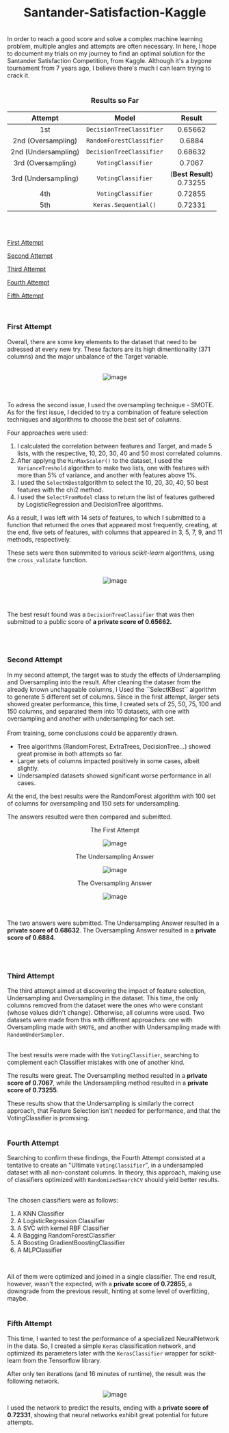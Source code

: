 <h1 align = "center">Santander-Satisfaction-Kaggle</h1> 
<br>
In order to reach a good score and solve a complex machine learning problem, multiple angles and attempts are often necessary. In here, I hope to document my trials on my
journey to find an optimal solution for the Santander Satisfaction Competition, from Kaggle. Although it's a bygone tournament from 7 years ago, I believe there's much I can
learn trying to crack it.
<br>
<br>

<h3 align = "center">Results so Far</h3> 

<div align = "center">

| Attempt  | Model | Result |
| :---: | :---: |  :---: |
| 1st | ``DecisionTreeClassifier`` | 0.65662 |
| 2nd (Oversampling)  | ``RandomForestClassifier`` | 0.6884 |
| 2nd (Undersampling)  | ``DecisionTreeClassifier`` | 0.68632 |
| 3rd (Oversampling)  | ``VotingClassifier`` | 0.7067 |
| 3rd (Undersampling)  | ``VotingClassifier`` |  (__Best Result__) <br> 0.73255 |
| 4th | ``VotingClassifier`` | 0.72855 |
| 5th | ``Keras.Sequential()`` | 0.72331 |



</div>

<br>
<br>

[First Attempt](#first-attempt)

[Second Attempt](#second-attempt)

[Third Attempt](#third-attempt)

[Fourth Attempt](#fourth-attempt)

[Fifth Attempt](#fifth-attempt)



  
<br>
<h3 id = "first-attempt">First Attempt</h3>
Overall, there are some key elements to the dataset that need to be adressed at every new try. These factors are its high dimentionality (371 columns) and the major
unbalance of the Target variable.
<br>
<br>

<div align = "center">
  
  ![image](https://github.com/KalimaraPeleteiro/Santander-Satisfaction-Kaggle/assets/94702837/5c38fef8-1d3e-4445-9e74-f33b881b49db)
</div>

<br>
<br>
To adress the second issue, I used the oversampling technique - SMOTE. As for the first issue, I decided to try a combination of feature selection techniques and
algorithms to choose the best set of columns.

Four approaches were used:
1. I calculated the correlation between features and Target, and made 5 lists, with the respective, 10, 20, 30, 40 and 50 most correlated columns.
2. After applyng the ``MinMaxScaler()`` to the dataset, I used the ``VarianceTreshold`` algorithm to make two lists, one with features with more than 5% of variance, and another with features above 1%.
3. I used the ``SelectKBest``algorithm to select the 10, 20, 30, 40, 50 best features with the chi2 method.
4. I used the ``SelectFromModel`` class to return the list of features gathered by LogisticRegression and DecisionTree algorithms.

As a result, I was left with 14 sets of features, to which I submitted to a function that returned the ones that appeared most frequently, creating, at the end,
five sets of features, with columns that appeared in 3, 5, 7, 9, and 11 methods, respectively.

These sets were then submmited to various *scikit-learn* algorithms, using the ``cross_validate`` function.
<br>
<br>

<div align = "center">
  
  ![image](https://github.com/KalimaraPeleteiro/Santander-Satisfaction-Kaggle/assets/94702837/71331869-c315-4f31-85ef-de7175edb2a3)
</div>

<br>
<br>

The best result found was a ``DecisionTreeClassifier`` that was then submitted to a public score of __a private score of 0.65662.__

<br>
<br>
<h3 id = "second-attempt">Second Attempt</h3>
In my second attempt, the target was to study the effects of Undersampling and Oversampling into the result. After cleaning the dataser from the already known unchageable columns, I Used the ``SelectKBest`` algorithm to generate 5 different set of columns. Since in the first attempt, larger sets showed greater performance, this time, I created sets of 25, 50, 75, 100 and 150 columns, and separated them into 10 datasets, with one with oversampling and another with undersampling for each set.
<br>
<br>
From training, some conclusions could be apparently drawn.

- Tree algorithms (RandomForest, ExtraTrees, DecisionTree...) showed great promise in both attempts so far.
- Larger sets of columns impacted positively in some cases, albeit slightly.
- Undersampled datasets showed significant worse performance in all cases.

At the end, the best results were the RandomForest algorithm with 100 set of columns for oversampling and 150 sets for undersampling.

The answers resulted were then compared and submitted.

<div align = "center">
  The First Attempt

  ![image](https://github.com/KalimaraPeleteiro/Santander-Satisfaction-Kaggle/assets/94702837/61b35568-5bb6-4f20-9869-6a7f3f2c5bd3)
</div>

<div align = "center">
  The Undersampling Answer

  ![image](https://github.com/KalimaraPeleteiro/Santander-Satisfaction-Kaggle/assets/94702837/dd90ead5-a1fa-4e81-9695-9b374398e982)
</div>

<div align = "center">
  The Oversampling Answer

  ![image](https://github.com/KalimaraPeleteiro/Santander-Satisfaction-Kaggle/assets/94702837/e5e8a99a-5fef-4fbc-ba3a-62bae248f400)
</div>

<br>

The two answers were submitted. The Undersampling Answer resulted in a **private score of 0.68632**. The Oversampling Answer resulted in a **private score of 0.6884**.

<br>
<br>

<h3 id = "third-attempt">Third Attempt</h3>

The third attempt aimed at discovering the impact of feature selection, Undersampling and Oversampling in the dataset. This time, the only columns removed from the dataset were the ones who were constant (whose values didn't change). Otherwise, all columns were used. Two datasets were made from this with different approaches: one with Oversampling made with ``SMOTE``, and another with Undersampling made with ``RandomUnderSampler``.
<br>
<br>

The best results were made with the ``VotingClassifier``, searching to complement each Classifier mistakes with one of another kind.
<br>

The results were great. The Oversampling method resulted in a **private score of 0.7067**, while the Undersampling method resulted in a **private score of 0.73255**.

These results show that the Undersampling is similarly the correct approach, that Feature Selection isn't needed for performance, and that the VotingClassifier is promising.
<br>
<br>

<h3 id = "fourth-attempt">Fourth Attempt</h3>

Searching to confirm these findings, the Fourth Attempt consisted at a tentative to create an "Ultimate ``VotingClassifier``", in a undersampled dataset with all non-constant columns. In theory, this approach, making use of classifiers optimized with ``RandomizedSearchCV`` should yield better results.
<br>
<br>

The chosen classifiers were as follows:
<br>

1. A KNN Classifier
2. A LogisticRegression Classifier
3. A SVC with kernel RBF Classifier
4. A Bagging RandomForestClassifier
5. A Boosting GradientBoostingClassifier
6. A MLPClassifier
<br>

All of them were optimized and joined in a single classifier. The end result, however, wasn't the expected, with a __private score of 0.72855__, a downgrade from the previous result, hinting at some level of overfitting, maybe.
<br>
<br>

<h3 id = "fifth-attempt">Fifth Attempt</h3>

This time, I wanted to test the performance of a specialized NeuralNetwork in the data. So, I created a simple ``Keras`` classification network, and optimized its parameters later with the ``KerasClassifier`` wrapper for scikit-learn from the Tensorflow library.

After only ten iterations (and 16 minutes of runtime), the result was the following network.

<div align = "center">

  ![image](https://github.com/KalimaraPeleteiro/Santander-Satisfaction-Kaggle/assets/94702837/b4d2f97a-4358-4365-b742-33c23b7eb198)
</div>

I used the network to predict the results, ending with a __private score of 0.72331__, showing that neural networks exhibit great potential for future attempts.

